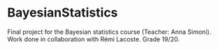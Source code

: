# BayesianStatistics

Final project for the Bayesian statistics course (Teacher: Anna Simoni). Work done in collaboration with Rémi Lacoste. Grade 19/20. 
